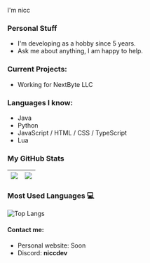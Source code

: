 I'm nicc

### Personal Stuff
- I'm developing as a hobby since 5 years.
- Ask me about anything, I am happy to help.

### Current Projects:
- Working for NextByte LLC

### Languages I know:
- Java
- Python
- JavaScript / HTML / CSS / TypeScript
- Lua

### My GitHub Stats
|<img src="https://github-readme-stats.vercel.app/api?username=niccdevs&&show_icons=true&count_private=true&include_all_commits=true"/>|<img src="https://github-readme-streak-stats.herokuapp.com/?user=niccdevs"/>|
|---|---|

### Most Used Languages 💻

![Top Langs](https://github-readme-stats.vercel.app/api/top-langs/?username=niccdevs&langs_count=8)

#### Contact me:

- Personal website: Soon
- Discord: **niccdev**
  
